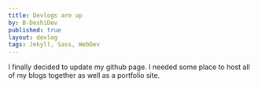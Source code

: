 ```yaml
---
title: Devlogs are up
by: B-DeshiDev
published: true
layout: devlog
tags: Jekyll, Sass, WebDev 
---
```

I finally decided to update my github page. I needed some place to host all of my blogs together as well as a portfolio site. 